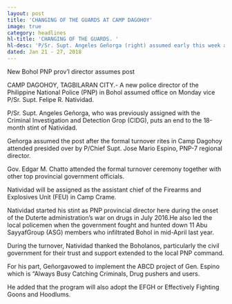 ```yaml
---
layout: post
title: 'CHANGING OF THE GUARDS AT CAMP DAGOHOY'
image: true
category: headlines
hl-title: 'CHANGING OF THE GUARDS. '
hl-desc: 'P/Sr. Supt. Angeles Geñorga (right) assumed early this week as the new PNP provincial director of Bohol replacing P/Sr. Supt. Felipe R.Natividad (left) who will assume a post in Camp Crame. In the middle conducting the turn-over is P/Chief Supt. Jose Mario Espino, PNP-7 regional director as Bohol Gov. Edgar M. Chatto (seated, partly hidden) and City Mayor Baba Yap  look on. (Photo: EDCOM)'
dated: Jan 21 - 27, 2018
---
```


New Bohol PNP prov’l director assumes post 

CAMP DAGOHOY, TAGBILARAN CITY.- A new police director of the Philippine National Police (PNP) in Bohol assumed office on Monday vice P/Sr. Supt. Felipe R. Natividad.

P/Sr. Supt. Angeles Geñorga, who was previously assigned with the Criminal Investigation and Detection Grop (CIDG), puts an end to the 18-month stint of Natividad.

Geñorga assumed the post after the formal turnover rites in Camp Dagohoy attended presided over by P/Chief Supt. Jose Mario Espino, PNP-7 regional director.

Gov. Edgar M. Chatto attended the formal turnover ceremony together with other top provincial government officials.

Natividad will be assigned as the assistant chief of the Firearms and Explosives Unit (FEU) in Camp Crame.

Natividad started his stint as PNP provincial director here during the onset of the Duterte administration’s war on drugs in July 2016.He also led the local policemen when the government fought and hunted down 11 Abu SayyafGroup (ASG) members who infiltrated Bohol in mid-April last year.

During the turnover, Natividad thanked the Boholanos, particularly the civil government for their trust and support extended to the local PNP command.

For his part, Geñorgavowed to implement the ABCD project of Gen. Espino which is “Always Busy Catching Criminals, Drug pushers and users.

He added that the program will also adopt the EFGH or Effectively Fighting Goons and Hoodlums.
